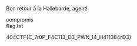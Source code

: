 Bon retour à la Hallebarde, agent!

compromis\
flag.txt

404CTF{C_7r0P_F4C113_D3_PWN_14_H411384rD3}
